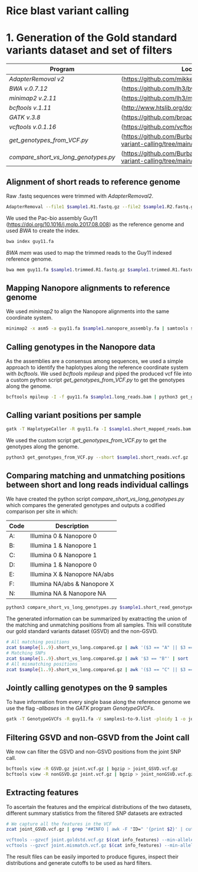 # Rice blast variant calling
# 1. Generation of the Gold standard variants dataset and set of filters

Program                              | Location
------------------------------------ | --------------------------------------------------
*AdapterRemoval v2*                  | (https://github.com/mikkelschubert/adapterremoval)
*BWA v.0.7.12*                       | (https://github.com/lh3/bwa)
*minimap2 v.2.11*                    | (https://github.com/lh3/minimap2)
*bcftools v.1.11*                    | (http://www.htslib.org/download/)
*GATK v.3.8*                         | (https://github.com/broadinstitute/gatk)
*vcftools v.0.1.16*                  | (https://github.com/vcftools/vcftools)
*get_genotypes_from_VCF.py*          | (https://github.com/Burbano-Lab/rice-blast-variant-calling/tree/main/scripts/)
*compare_short_vs_long_genotypes.py* | (https://github.com/Burbano-Lab/rice-blast-variant-calling/tree/main/scripts/)


## Alignment of short reads to reference genome

Raw .fastq sequences were trimmed with *AdapterRemoval2*.
```bash
AdapterRemoval --file1 $sample1.R1.fastq.gz --file2 $sample1.R2.fastq.gz --gzip --basename $sample.trimmed
```

We used the Pac-bio assembly Guy11 (https://doi.org/10.1016/j.molp.2017.08.008) as the reference genome and used *BWA* to create the index.
```bash
bwa index guy11.fa
```

*BWA mem* was used to map the trimmed reads to the Guy11 indexed reference genome.
```bash
bwa mem guy11.fa $sample1.trimmed.R1.fastq.gz $sample1.trimmed.R1.fastq.gz
```

## Mapping Nanopore alignments to reference genome

We used *minimap2* to align the Nanopore alignments into the same coordinate system.
```bash
minimap2 -x asm5 -a guy11.fa $sample1.nanopore_assembly.fa | samtools sort - > $sample1.long_reads.bam
```

## Calling genotypes in the Nanopore data
As the assemblies are a consensus among sequences, we used a simple approach to identify the haplotypes along the reference coordinate system with *bcftools*. We used *bcftools mpileup* and piped the produced vcf file into a custom python script *get_genotypes_from_VCF.py* to get the genotypes along the genome.

```bash
bcftools mpileup -I -f guy11.fa $sample1.long_reads.bam | python3 get_genotypes_from_VCF.py --long /dev/stdin | gzip > $sample1.long_read_genotypes.gz
```


## Calling variant positions per sample

```bash
gatk -T HaplotypeCaller -R guy11.fa -I $sample1.short_mapped_reads.bam --genotyping_mode DISCOVERY -ERC BP_RESOLUTION -stand_call_conf 30 -ploidy -o $sample1.short_reads.vcf.gz
```

We used the custom script *get_genotypes_from_VCF.py* to get the genotypes along the genome.

```bash
python3 get_genotypes_from_VCF.py --short $sample1.short_reads.vcf.gz | gzip > $sample1.short_read_genotypes.gz
```

## Comparing matching and unmatching positions between short and long reads individual callings

We have created the python script *compare_short_vs_long_genotypes.py* which compares the generated genotypes and outputs a codified comparison per site in which:

Code | Description
---- | -----------------------------
A:   | Illumina 0 & Nanopore 0
B:   | Illumina 1 & Nanopore 1
C:   | Illumina 0 & Nanopore 1
D:   | Illumina 1 & Nanopore 0
E:   | Illumina X & Nanopore NA/abs
F:   | Illumina NA/abs & Nanopore X
N:   | Illumina NA & Nanopore NA


```bash
python3 compare_short_vs_long_genotypes.py $sample1.short_read_genotypes.gz $sample1.long_read_genotypes.gz 2> $sample1.summary.txt | gzip > $sample1.short_vs_long_compared.gz
```

The generated information can be summarized by exatracting the union of the matching and unmatching positions from all samples. This will constitute our gold standard variants dataset (GSVD) and the non-GSVD.

```bash
# All matching positions
zcat $sample{1..9}.short_vs_long.compared.gz | awk '($3 == "A" || $3 == "B")' | sort | uniq | gzip  > matching_positions.gz
# Matching SNPs
zcat $sample{1..9}.short_vs_long.compared.gz | awk '$3 == "B"' | sort | uniq | gzip  > GSVD.gz
# All mismatching positions
zcat $sample{1..9}.short_vs_long.compared.gz | awk '($3 == "C" || $3 == "D")' | sort | uniq | gzip > nonGSVD.gz
```

## Jointly calling genotypes on the 9 samples

To have information from every single base along the reference genome we use the flag *-allbases* in the *GATK* program *GenotypeGVCFs*.

```bash
gatk -T GenotypeGVCFs -R guy11.fa -V samples1-to-9.list -ploidy 1 -o joint.vcf.gz -allbases
```

## Filtering GSVD and non-GSVD from the Joint call

We now can filter the GSVD and non-GSVD positions from the joint SNP call.

```bash
bcftools view -R GSVD.gz joint.vcf.gz | bgzip > joint_GSVD.vcf.gz
bcftools view -R nonGSVD.gz joint.vcf.gz | bgzip > joint_nonGSVD.vcf.gz
```


## Extracting features

To ascertain the features and the empirical distributions of the two datasets, different summary statistics from the filtered SNP datasets are extracted

```bash
# We capture all the features in the VCF
zcat joint_GSVD.vcf.gz | grep "##INFO | awk -F "ID=" '{print $2}' | cut -f1 -d ","  | sed 's/^/--get-INFO /g' | tr "\n" " " > info_features

vcftools --gzvcf joint.goldstd.vcf.gz $(cat info_features) --min-alleles 2 --max-alleles 2 --remove-indels --stdout | cut -f5- > features.joint_GSVD.tsv
vcftools --gzvcf joint.mismatch.vcf.gz $(cat info_features) --min-alleles 2 --max-alleles 2 --remove-indels --stdout | cut -f5- > features.joint_nonGSVD.tsv
```

The result files can be easily imported to produce figures, inspect their distributions and generate cutoffs to be used as hard filters.
